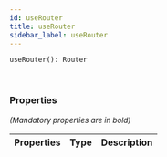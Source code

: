 ```yaml
---
id: useRouter
title: useRouter
sidebar_label: useRouter
---
```


```tsx
useRouter(): Router
```
<br/>



### Properties

<font size="2"><i>(Mandatory properties are in bold)</i></font>

| Properties | Type | Description |
| --------- | ---- | ----------- |

